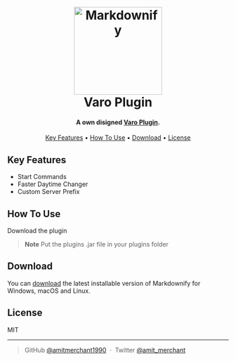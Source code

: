 
<h1 align="center">
  <br>
  <img src="https://i.imgur.com/Diy8J4V.png" alt="Markdownify" width="200">
  <br>
  Varo Plugin
  <br>
</h1>

<h4 align="center">A own disigned <a href="https://github.com/FelixMarx187/VaroPlugin" target="_blank">Varo Plugin</a>.</h4>

<p align="center">
  <a href="#key-features">Key Features</a> •
  <a href="#how-to-use">How To Use</a> •
  <a href="#download">Download</a> •
  <a href="#license">License</a>
</p>

## Key Features

* Start Commands
* Faster Daytime Changer
* Custom Server Prefix
  
## How To Use

Download the plugin

> **Note**
> Put the plugins .jar file in your plugins folder

## Download

You can [download]() the latest installable version of Markdownify for Windows, macOS and Linux.

## License

MIT

---

> GitHub [@amitmerchant1990](https://github.com/amitmerchant1990) &nbsp;&middot;&nbsp;
> Twitter [@amit_merchant](https://twitter.com/amit_merchant)

